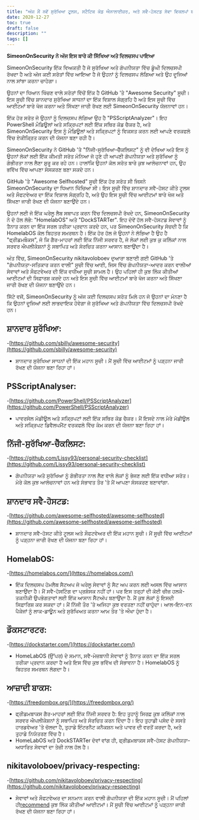 ```yaml
---
title: "ਅੱਜ ਮੈਂ ਨਵੇਂ ਸੁਰੱਖਿਆ ਟੂਲਸ, ਸਟੈਟਿਕ ਕੋਡ ਐਨਾਲਾਈਜ਼ਰ, ਅਤੇ ਸਵੈ-ਹੋਸਟਡ ਸੇਵਾ ਵਿਕਲਪਾਂ ਬਾਰੇ ਸਿੱਖਿਆ"
date: 2020-12-27
toc: true
draft: false
description: ""
tags: []
---
```


**SimeonOnSecurity ਨੇ ਅੱਜ ਇਸ ਬਾਰੇ ਕੀ ਸਿੱਖਿਆ ਅਤੇ ਦਿਲਚਸਪ ਪਾਇਆ**

SimeonOnSecurity ਇੱਕ ਵਿਅਕਤੀ ਹੈ ਜੋ ਸੁਰੱਖਿਆ ਅਤੇ ਗੋਪਨੀਯਤਾ ਵਿੱਚ ਡੂੰਘੀ ਦਿਲਚਸਪੀ ਰੱਖਦਾ ਹੈ ਅਤੇ ਅੱਜ ਕਈ ਸਰੋਤਾਂ ਵਿੱਚ ਆਇਆ ਹੈ ਜੋ ਉਹਨਾਂ ਨੂੰ ਦਿਲਚਸਪ ਲੱਗਿਆ ਅਤੇ ਉਹ ਦੂਜਿਆਂ ਨਾਲ ਸਾਂਝਾ ਕਰਨਾ ਚਾਹੇਗਾ।

ਉਹਨਾਂ ਦਾ ਧਿਆਨ ਖਿੱਚਣ ਵਾਲੇ ਸਰੋਤਾਂ ਵਿੱਚੋਂ ਇੱਕ ਹੈ GitHub 'ਤੇ "Awesome Security" ਸੂਚੀ। ਇਸ ਸੂਚੀ ਵਿੱਚ ਸ਼ਾਨਦਾਰ ਸੁਰੱਖਿਆ ਸਾਧਨਾਂ ਦਾ ਇੱਕ ਵਿਸ਼ਾਲ ਸੰਗ੍ਰਹਿ ਹੈ ਅਤੇ ਇਸ ਸੂਚੀ ਵਿੱਚ ਆਈਟਮਾਂ ਬਾਰੇ ਖੋਜ ਕਰਨਾ ਅਤੇ ਸਿੱਖਣਾ ਜਾਰੀ ਰੱਖਣ ਲਈ SimeonOnSecurity ਯੋਜਨਾਵਾਂ ਹਨ।

ਇੱਕ ਹੋਰ ਸਰੋਤ ਜੋ ਉਹਨਾਂ ਨੂੰ ਦਿਲਚਸਪ ਲੱਗਿਆ ਉਹ ਹੈ "PSScriptAnalyzer"। ਇਹ PowerShell ਮੌਡਿਊਲਾਂ ਅਤੇ ਸਕ੍ਰਿਪਟਾਂ ਲਈ ਇੱਕ ਸਥਿਰ ਕੋਡ ਚੈਕਰ ਹੈ, ਅਤੇ SimeonOnSecurity ਇਸ ਨੂੰ ਮੌਡਿਊਲਾਂ ਅਤੇ ਸਕ੍ਰਿਪਟਾਂ ਨੂੰ ਵਿਕਸਤ ਕਰਨ ਲਈ ਆਪਣੇ ਵਰਕਫਲੋ ਵਿੱਚ ਏਕੀਕ੍ਰਿਤ ਕਰਨ ਦੀ ਯੋਜਨਾ ਬਣਾ ਰਹੀ ਹੈ।

SimeonOnSecurity ਨੇ GitHub 'ਤੇ "ਨਿੱਜੀ-ਸੁਰੱਖਿਆ-ਚੈੱਕਲਿਸਟ" ਨੂੰ ਵੀ ਦੇਖਿਆ ਅਤੇ ਇਸ ਨੂੰ ਉਹਨਾਂ ਲੋਕਾਂ ਲਈ ਇੱਕ ਕੀਮਤੀ ਸਰੋਤ ਮੰਨਿਆ ਜੋ ਹੁਣੇ ਹੀ ਆਪਣੀ ਗੋਪਨੀਯਤਾ ਅਤੇ ਸੁਰੱਖਿਆ ਨੂੰ ਗੰਭੀਰਤਾ ਨਾਲ ਲੈਣਾ ਸ਼ੁਰੂ ਕਰ ਰਹੇ ਹਨ। ਹਾਲਾਂਕਿ ਉਹਨਾਂ ਕੋਲ ਸਰੋਤ ਬਾਰੇ ਕੁਝ ਆਲੋਚਨਾਵਾਂ ਹਨ, ਉਹ ਭਵਿੱਖ ਵਿੱਚ ਆਪਣਾ ਸੰਸਕਰਣ ਬਣਾ ਸਕਦੇ ਹਨ।

GitHub 'ਤੇ "Awesome Selfhosted" ਸੂਚੀ ਇੱਕ ਹੋਰ ਸਰੋਤ ਸੀ ਜਿਸਨੇ SimeonOnSecurity ਦਾ ਧਿਆਨ ਖਿੱਚਿਆ ਸੀ। ਇਸ ਸੂਚੀ ਵਿੱਚ ਸ਼ਾਨਦਾਰ ਸਵੈ-ਹੋਸਟ ਕੀਤੇ ਟੂਲਸ ਅਤੇ ਸੌਫਟਵੇਅਰ ਦਾ ਇੱਕ ਵਿਸ਼ਾਲ ਸੰਗ੍ਰਹਿ ਹੈ, ਅਤੇ ਉਹ ਇਸ ਸੂਚੀ ਵਿੱਚ ਆਈਟਮਾਂ ਬਾਰੇ ਖੋਜ ਅਤੇ ਸਿੱਖਣਾ ਜਾਰੀ ਰੱਖਣ ਦੀ ਯੋਜਨਾ ਬਣਾਉਂਦੇ ਹਨ।

ਉਹਨਾਂ ਲਈ ਜੋ ਇੱਕ ਘਰੇਲੂ ਲੈਬ ਸਥਾਪਤ ਕਰਨ ਵਿੱਚ ਦਿਲਚਸਪੀ ਰੱਖਦੇ ਹਨ, SimeonOnSecurity ਨੇ ਦੋ ਹੱਲ ਲੱਭੇ: "HomelabOS" ਅਤੇ "DockSTARTer". ਇਹ ਦੋਵੇਂ ਹੱਲ ਸਵੈ-ਹੋਸਟਡ ਸੇਵਾਵਾਂ ਨੂੰ ਤੈਨਾਤ ਕਰਨ ਦਾ ਇੱਕ ਸਰਲ ਤਰੀਕਾ ਪ੍ਰਦਾਨ ਕਰਦੇ ਹਨ, ਪਰ SimeonOnSecurity ਸੋਚਦੀ ਹੈ ਕਿ HomelabOS ਕੋਲ ਬਿਹਤਰ ਸਮਰਥਨ ਹੈ। ਇੱਕ ਹੋਰ ਹੱਲ ਜੋ ਉਹਨਾਂ ਨੇ ਲੱਭਿਆ ਹੈ ਉਹ ਹੈ "ਫ੍ਰੀਡਮਬੌਕਸ", ਜੋ ਕਿ ਗੈਰ-ਮਾਹਰਾਂ ਲਈ ਇੱਕ ਨਿੱਜੀ ਸਰਵਰ ਹੈ, ਜੋ ਲੋਕਾਂ ਲਈ ਕੁਝ ਕੁ ਕਲਿੱਕਾਂ ਨਾਲ ਸਰਵਰ ਐਪਲੀਕੇਸ਼ਨਾਂ ਨੂੰ ਸਥਾਪਿਤ ਅਤੇ ਸੰਰਚਿਤ ਕਰਨਾ ਆਸਾਨ ਬਣਾਉਂਦਾ ਹੈ।

ਅੰਤ ਵਿੱਚ, SimeonOnSecurity nikitavoloboev ਦੁਆਰਾ ਬਣਾਈ ਗਈ GitHub 'ਤੇ "ਗੋਪਨੀਯਤਾ-ਸਤਿਕਾਰ ਕਰਨ ਵਾਲੀ" ਸੂਚੀ ਵਿੱਚ ਆਈ, ਜਿਸ ਵਿੱਚ ਗੋਪਨੀਯਤਾ-ਆਦਰ ਕਰਨ ਵਾਲੀਆਂ ਸੇਵਾਵਾਂ ਅਤੇ ਸੌਫਟਵੇਅਰ ਦੀ ਇੱਕ ਵਧੀਆ ਸੂਚੀ ਸ਼ਾਮਲ ਹੈ। ਉਹ ਪਹਿਲਾਂ ਹੀ ਕੁਝ ਲਿੰਕ ਕੀਤੀਆਂ ਆਈਟਮਾਂ ਦੀ ਸਿਫ਼ਾਰਸ਼ ਕਰਦੇ ਹਨ ਅਤੇ ਇਸ ਸੂਚੀ ਵਿੱਚ ਆਈਟਮਾਂ ਬਾਰੇ ਖੋਜ ਕਰਨਾ ਅਤੇ ਸਿੱਖਣਾ ਜਾਰੀ ਰੱਖਣ ਦੀ ਯੋਜਨਾ ਬਣਾਉਂਦੇ ਹਨ।

ਸਿੱਟੇ ਵਜੋਂ, SimeonOnSecurity ਨੂੰ ਅੱਜ ਕਈ ਦਿਲਚਸਪ ਸਰੋਤ ਮਿਲੇ ਹਨ ਜੋ ਉਹਨਾਂ ਦਾ ਮੰਨਣਾ ਹੈ ਕਿ ਉਹਨਾਂ ਦੂਜਿਆਂ ਲਈ ਲਾਭਦਾਇਕ ਹੋਵੇਗਾ ਜੋ ਸੁਰੱਖਿਆ ਅਤੇ ਗੋਪਨੀਯਤਾ ਵਿੱਚ ਦਿਲਚਸਪੀ ਰੱਖਦੇ ਹਨ।


## ਸ਼ਾਨਦਾਰ ਸੁਰੱਖਿਆ:
-[https://github.com/sbilly/awesome-security](https://github.com/sbilly/awesome-security)
- ਸ਼ਾਨਦਾਰ ਸੁਰੱਖਿਆ ਸਾਧਨਾਂ ਦੀ ਇੱਕ ਮਹਾਨ ਸੂਚੀ। ਮੈਂ ਸੂਚੀ ਵਿੱਚ ਆਈਟਮਾਂ ਨੂੰ ਪੜ੍ਹਨਾ ਜਾਰੀ ਰੱਖਣ ਦੀ ਯੋਜਨਾ ਬਣਾ ਰਿਹਾ ਹਾਂ।

## PSScriptAnalyser:
-[https://github.com/PowerShell/PSScriptAnalyzer](https://github.com/PowerShell/PSScriptAnalyzer)
- ਪਾਵਰਸੇਲ ਮੋਡੀਊਲ ਅਤੇ ਸਕ੍ਰਿਪਟਾਂ ਲਈ ਇੱਕ ਸਥਿਰ ਕੋਡ ਚੈਕਰ। ਮੈਂ ਇਸਦੇ ਨਾਲ ਮੇਰੇ ਮੋਡੀਊਲ ਅਤੇ ਸਕ੍ਰਿਪਟ ਡਿਵੈਲਪਮੈਂਟ ਵਰਕਫਲੋ ਵਿੱਚ ਕੰਮ ਕਰਨ ਦੀ ਯੋਜਨਾ ਬਣਾ ਰਿਹਾ ਹਾਂ।

## ਨਿੱਜੀ-ਸੁਰੱਖਿਆ-ਚੈੱਕਲਿਸਟ:
-[https://github.com/Lissy93/personal-security-checklist](https://github.com/Lissy93/personal-security-checklist)
- ਗੋਪਨੀਯਤਾ ਅਤੇ ਸੁਰੱਖਿਆ ਨੂੰ ਗੰਭੀਰਤਾ ਨਾਲ ਲੈਣ ਵਾਲੇ ਲੋਕਾਂ ਨੂੰ ਭੇਜਣ ਲਈ ਇੱਕ ਵਧੀਆ ਸਰੋਤ। ਮੇਰੇ ਕੋਲ ਕੁਝ ਆਲੋਚਨਾਵਾਂ ਹਨ ਅਤੇ ਸੰਭਾਵਤ ਤੌਰ 'ਤੇ ਮੈਂ ਆਪਣਾ ਸੰਸਕਰਣ ਬਣਾਵਾਂਗਾ.

## ਸ਼ਾਨਦਾਰ ਸਵੈ-ਹੋਸਟਡ:
-[https://github.com/awesome-selfhosted/awesome-selfhosted](https://github.com/awesome-selfhosted/awesome-selfhosted)
- ਸ਼ਾਨਦਾਰ ਸਵੈ-ਹੋਸਟ ਕੀਤੇ ਟੂਲਸ ਅਤੇ ਸੌਫਟਵੇਅਰ ਦੀ ਇੱਕ ਮਹਾਨ ਸੂਚੀ। ਮੈਂ ਸੂਚੀ ਵਿੱਚ ਆਈਟਮਾਂ ਨੂੰ ਪੜ੍ਹਨਾ ਜਾਰੀ ਰੱਖਣ ਦੀ ਯੋਜਨਾ ਬਣਾ ਰਿਹਾ ਹਾਂ।

## HomelabOS:
-[https://homelabos.com/](https://homelabos.com/)
- ਇੱਕ ਦਿਲਚਸਪ ਹੋਮਲੈਬ ਸੈਟਅਪ ਜੋ ਘਰੇਲੂ ਸੇਵਾਵਾਂ ਨੂੰ ਸੈਟ ਅਪ ਕਰਨ ਲਈ ਅਸਲ ਵਿੱਚ ਆਸਾਨ ਬਣਾਉਂਦਾ ਹੈ। ਮੈਂ ਸਵੈ-ਹੋਸਟਿੰਗ ਦਾ ਪ੍ਰਸ਼ੰਸਕ ਨਹੀਂ ਹਾਂ। ਪਰ ਇਸ ਤਰ੍ਹਾਂ ਦੀ ਕੋਈ ਚੀਜ਼ ਹਲਕੇ-ਤਕਨੀਕੀ ਉਪਭੋਗਤਾਵਾਂ ਲਈ ਇੱਕ ਆਸਾਨ ਸੈੱਟਅੱਪ ਬਣਾਉਂਦਾ ਹੈ. ਮੈਂ ਕੁਝ ਲੋਕਾਂ ਨੂੰ ਇਸਦੀ ਸਿਫ਼ਾਰਿਸ਼ ਕਰ ਸਕਦਾ ਹਾਂ। ਮੈਂ ਨਿੱਜੀ ਤੌਰ 'ਤੇ ਅਜਿਹਾ ਕੁਝ ਵਰਤਣਾ ਨਹੀਂ ਚਾਹੁੰਦਾ। ਆਲ-ਇਨ-ਵਨ ਪੈਕੇਜਾਂ ਨੂੰ ਲਾਕ-ਡਾਊਨ ਅਤੇ ਸੁਰੱਖਿਅਤ ਕਰਨਾ ਆਮ ਤੌਰ 'ਤੇ ਔਖਾ ਹੁੰਦਾ ਹੈ।

## ਡੌਕਸਟਾਰਟਰ:
-[https://dockstarter.com/](https://dockstarter.com/)
- HomeLabOS (ਉੱਪਰ) ਦੇ ਸਮਾਨ, ਸਵੈ-ਮੇਜ਼ਬਾਨੀ ਸੇਵਾਵਾਂ ਨੂੰ ਤੈਨਾਤ ਕਰਨ ਦਾ ਇੱਕ ਸਰਲ ਤਰੀਕਾ ਪ੍ਰਦਾਨ ਕਰਦਾ ਹੈ ਅਤੇ ਇਸ ਵਿੱਚ ਕੁਝ ਭਵਿੱਖ ਦੀ ਸੰਭਾਵਨਾ ਹੈ। HomelabOS ਨੂੰ ਬਿਹਤਰ ਸਮਰਥਨ ਲੱਗਦਾ ਹੈ।

## ਆਜ਼ਾਦੀ ਬਾਕਸ:
-[https://freedombox.org/](https://freedombox.org/)
- ਫ੍ਰੀਡਮਬਾਕਸ ਗੈਰ-ਮਾਹਰਾਂ ਲਈ ਇੱਕ ਨਿੱਜੀ ਸਰਵਰ ਹੈ: ਇਹ ਤੁਹਾਨੂੰ ਸਿਰਫ਼ ਕੁਝ ਕਲਿੱਕਾਂ ਨਾਲ ਸਰਵਰ ਐਪਲੀਕੇਸ਼ਨਾਂ ਨੂੰ ਸਥਾਪਿਤ ਅਤੇ ਸੰਰਚਿਤ ਕਰਨ ਦਿੰਦਾ ਹੈ। ਇਹ ਤੁਹਾਡੀ ਪਸੰਦ ਦੇ ਸਸਤੇ ਹਾਰਡਵੇਅਰ 'ਤੇ ਚੱਲਦਾ ਹੈ, ਤੁਹਾਡੇ ਇੰਟਰਨੈਟ ਕਨੈਕਸ਼ਨ ਅਤੇ ਪਾਵਰ ਦੀ ਵਰਤੋਂ ਕਰਦਾ ਹੈ, ਅਤੇ ਤੁਹਾਡੇ ਨਿਯੰਤਰਣ ਵਿੱਚ ਹੈ।
- HomeLabOS ਅਤੇ DockSTARTer ਦੋਵਾਂ ਵਾਂਗ ਹੀ, ਫ੍ਰੀਡਮਬਾਕਸ ਸਵੈ-ਹੋਸਟ ਗੋਪਨੀਯਤਾ-ਅਧਾਰਿਤ ਸੇਵਾਵਾਂ ਦਾ ਤੇਜ਼ੀ ਨਾਲ ਹੱਲ ਹੈ।

## nikitavoloboev/privacy-respecting:
-[https://github.com/nikitavoloboev/privacy-respecting](https://github.com/nikitavoloboev/privacy-respecting)
- ਸੇਵਾਵਾਂ ਅਤੇ ਸੌਫਟਵੇਅਰ ਦਾ ਸਨਮਾਨ ਕਰਨ ਵਾਲੀ ਗੋਪਨੀਯਤਾ ਦੀ ਇੱਕ ਮਹਾਨ ਸੂਚੀ। ਮੈਂ ਪਹਿਲਾਂ ਹੀ[recommend](https://simeononsecurity.com/recommendations) ਕੁਝ ਲਿੰਕ ਕੀਤੀਆਂ ਆਈਟਮਾਂ। ਮੈਂ ਸੂਚੀ ਵਿੱਚ ਆਈਟਮਾਂ ਨੂੰ ਪੜ੍ਹਨਾ ਜਾਰੀ ਰੱਖਣ ਦੀ ਯੋਜਨਾ ਬਣਾ ਰਿਹਾ ਹਾਂ।
